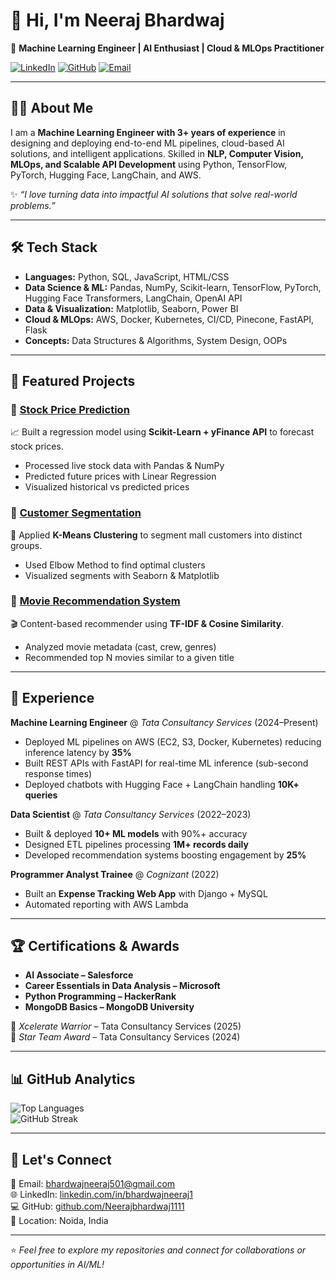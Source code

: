 # 👋 Hi, I'm Neeraj Bhardwaj  

🚀 **Machine Learning Engineer | AI Enthusiast | Cloud & MLOps Practitioner**  

[![LinkedIn](https://img.shields.io/badge/LinkedIn-blue?logo=linkedin&logoColor=white)](https://linkedin.com/in/bhardwajneeraj1)
[![GitHub](https://img.shields.io/badge/GitHub-000?logo=github&logoColor=white)](https://github.com/Neerajbhardwaj1111)
[![Email](https://img.shields.io/badge/Email-red?logo=gmail&logoColor=white)](mailto:bhardwajneeraj501@gmail.com)

---

## 🧑‍💻 About Me
I am a **Machine Learning Engineer with 3+ years of experience** in designing and deploying end-to-end ML pipelines, cloud-based AI solutions, and intelligent applications. Skilled in **NLP, Computer Vision, MLOps, and Scalable API Development** using Python, TensorFlow, PyTorch, Hugging Face, LangChain, and AWS.  

✨ *“I love turning data into impactful AI solutions that solve real-world problems.”*

---

## 🛠️ Tech Stack
- **Languages:** Python, SQL, JavaScript, HTML/CSS  
- **Data Science & ML:** Pandas, NumPy, Scikit-learn, TensorFlow, PyTorch, Hugging Face Transformers, LangChain, OpenAI API  
- **Data & Visualization:** Matplotlib, Seaborn, Power BI  
- **Cloud & MLOps:** AWS, Docker, Kubernetes, CI/CD, Pinecone, FastAPI, Flask  
- **Concepts:** Data Structures & Algorithms, System Design, OOPs  

---

## 📌 Featured Projects  

### 🔹 [Stock Price Prediction](https://github.com/Neerajbhardwaj1111/Python-ML-Projects/tree/main/Project_12_Stock_Price_Prediction)
📈 Built a regression model using **Scikit-Learn + yFinance API** to forecast stock prices.  
- Processed live stock data with Pandas & NumPy  
- Predicted future prices with Linear Regression  
- Visualized historical vs predicted prices  

### 🔹 [Customer Segmentation](https://github.com/Neerajbhardwaj1111/Python-ML-Projects/tree/main/Project_18_Customer_Segmentation)
👥 Applied **K-Means Clustering** to segment mall customers into distinct groups.  
- Used Elbow Method to find optimal clusters  
- Visualized segments with Seaborn & Matplotlib  

### 🔹 [Movie Recommendation System](https://github.com/Neerajbhardwaj1111/Python-ML-Projects/tree/main/Project_19_Movie_Recommendation_System)
🎬 Content-based recommender using **TF-IDF & Cosine Similarity**.  
- Analyzed movie metadata (cast, crew, genres)  
- Recommended top N movies similar to a given title  

---

## 💼 Experience
**Machine Learning Engineer** @ *Tata Consultancy Services* (2024–Present)  
- Deployed ML pipelines on AWS (EC2, S3, Docker, Kubernetes) reducing inference latency by **35%**  
- Built REST APIs with FastAPI for real-time ML inference (sub-second response times)  
- Deployed chatbots with Hugging Face + LangChain handling **10K+ queries**  

**Data Scientist** @ *Tata Consultancy Services* (2022–2023)  
- Built & deployed **10+ ML models** with 90%+ accuracy  
- Designed ETL pipelines processing **1M+ records daily**  
- Developed recommendation systems boosting engagement by **25%**  

**Programmer Analyst Trainee** @ *Cognizant* (2022)  
- Built an **Expense Tracking Web App** with Django + MySQL  
- Automated reporting with AWS Lambda  

---

## 🏆 Certifications & Awards
- **AI Associate – Salesforce**  
- **Career Essentials in Data Analysis – Microsoft**  
- **Python Programming – HackerRank**  
- **MongoDB Basics – MongoDB University**  

🏅 *Xcelerate Warrior* – Tata Consultancy Services (2025)  
🏅 *Star Team Award* – Tata Consultancy Services (2024)  

---

## 📊 GitHub Analytics
![Top Languages](https://github-readme-stats.vercel.app/api/top-langs/?username=Neerajbhardwaj1111&layout=compact&theme=radical)  
![GitHub Streak](https://github-readme-streak-stats.herokuapp.com/?user=Neerajbhardwaj1111&theme=radical)  

---

## 🤝 Let's Connect
📩 Email: [bhardwajneeraj501@gmail.com](mailto:bhardwajneeraj501@gmail.com)  
🌐 LinkedIn: [linkedin.com/in/bhardwajneeraj1](https://linkedin.com/in/bhardwajneeraj1)  
💻 GitHub: [github.com/Neerajbhardwaj1111](https://github.com/Neerajbhardwaj1111)  
📍 Location: Noida, India  

---
⭐️ *Feel free to explore my repositories and connect for collaborations or opportunities in AI/ML!*  
